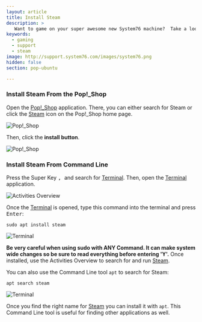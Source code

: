```yaml
---
layout: article
title: Install Steam
description: >
   Want to game on your super awesome new System76 machine?  Take a look at these instructions to install Steam, a marketplace for hundreds of Linux games.
keywords:
  - gaming
  - support
  - steam
image: http://support.system76.com/images/system76.png
hidden: false
section: pop-ubuntu

---
```


### Install Steam From the Pop!_Shop

Open the <u>Pop!_Shop</u> application. There, you can either search for Steam or click the <u>Steam</u> icon on the Pop!_Shop home page. 

![Pop!_Shop](/images/steam/pop_shop1.png)

Then, click the **install button**.

![Pop!_Shop](/images/steam/pop_shop2.png)

### Install Steam From Command Line

Press the Super Key <kbd><span class="fl-pop-key"></span></kbd><kbd>, <i class="fl-ubuntu"></i></kbd> and search for <u>Terminal</u>. Then, open the <u>Terminal</u> application.

![Activities Overview](/images/steam/search.png)

Once the <u>Terminal</u> is opened, type this command into the terminal and press <kbd>Enter</kbd>:

```
sudo apt install steam
```

![Terminal](/images/steam/steam2.png)

**Be very careful when using sudo with ANY Command. It can make system wide changes so be sure to read everything before entering 'Y'.**
Once installed, use the Activities Overview to search for and run <u>Steam</u>.


You can also use the Command Line tool `apt` to search for Steam:

```
apt search steam
```

![Terminal](/images/steam/steam1.png)

Once you find the right name for <u>Steam</u> you can install it with `apt`. This Command Line tool is useful for finding other applications as well.
